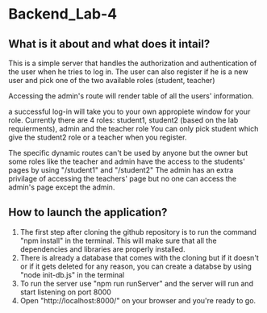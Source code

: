 # Backend_Lab-4

## What is it about and what does it intail?

This is a simple server that handles the authorization and authentication of the user when he tries to log in.
The user can also register if he is a new user and pick one of the two available roles (student, teacher)

Accessing the admin's route will render table of all the users' information.

a successful log-in will take you to your own appropiete window for your role.
Currently there are 4 roles: student1, student2 (based on the lab requierments), admin and the teacher role
You can only pick student which give the student2 role or a teacher when you register.

The specific dynamic routes can't be used by anyone but the owner but some roles like the teacher and admin have the access to the students' pages by using "/student1" and "/student2"
The admin has an extra privilage of accessing the teachers' page but no one can access the admin's page except the admin.

## How to launch the application?

1. The first step after cloning the github repository is to run the command "npm install" in the terminal. This will make sure that all the dependencies and libraries are properly installed.
2. There is already a database that comes with the cloning but if it doesn't or if it gets deleted for any reason, you can create a databse by using "node init-db.js" in the terminal
3. To run the server use "npm run runServer" and the server will run and start listening on port 8000
4. Open "http://localhost:8000/" on your browser and you're ready to go.
